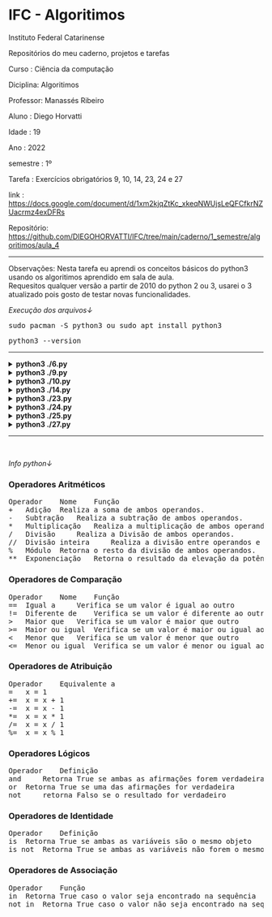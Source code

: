 # IFC - Algoritimos
Instituto Federal Catarinense

Repositórios do meu caderno, projetos e tarefas

Curso    : Ciência da computação

Diciplina: Algoritimos

Professor: Manassés Ribeiro

Aluno    : Diego Horvatti

Idade    : 19

Ano      : 2022

semestre : 1º

Tarefa   : Exercícios obrigatórios 9, 10, 14, 23, 24 e 27

link     : https://docs.google.com/document/d/1xm2kjqZtKc_xkeqNWUjsLeQFCfkrNZUacrmz4exDFRs

Repositório: https://github.com/DIEGOHORVATTI/IFC/tree/main/caderno/1_semestre/algoritimos/aula_4

<hr />
  <p>Observações: Nesta tarefa eu aprendi os conceitos básicos do python3 usando os algoritimos aprendido em sala de aula.<br /> Requesitos qualquer versão a partir de 2010 do python 2 ou 3, usarei o 3 atualizado pois gosto de testar novas funcionalidades.</p>

  <i>Execução dos arquivos↓</i>
  <!-- install -->
  <pre>sudo pacman -S python3 ou sudo apt install python3</pre>
  <!-- check -->
  <pre>python3 --version</pre>
  

<hr />
<section>
  <!-- 6 -->
  <details>
    <summary><b>python3 ./6.py</b></summary>
      <ul>
        <h4>
          <a href="./6.py" target="blank">
            código→
          </a>
        </h4>
        <img src="img/6.png" />
      </ul>
  </details>

  <!-- 9 -->
  <details>
    <summary><b>python3 ./9.py</b></summary>
      <ul>
        <h4>
          <a href="./9.py" target="blank">
            código→
          </a>
        </h4>
        <img src="img/9.png" />
      </ul>
  </details>

  <!-- 10 -->
  <details>
    <summary><b>python3 ./10.py</b></summary>
      <ul>
        <h4>
          <a href="./10.py" target="blank">
            código→
          </a>
        </h4>
        <img src="img/10.png" />
      </ul>
  </details>

  <!-- 14 -->
  <details>
    <summary><b>python3 ./14.py</b></summary>
      <ul>
        <h4>
          <a href="./14.py" target="blank">
            código→
          </a>
        </h4>
        <img src="img/14.png" />
      </ul>
  </details>

  <!-- 23 -->
  <details>
    <summary><b>python3 ./23.py</b></summary>
    <ul>
        <h4>
          <a href="./23.py" target="blank">
            código→
          </a>
        </h4>
        <img src="img/23.png" />
    </ul>
  </details>

  <!-- 24 -->
  <details>
    <summary><b>python3 ./24.py</b></summary>
      <ul>
        <h4>
          <a href="./24.py" target="blank">
            código→
          </a>
        </h4>
        <img src="img/24.png" />
      </ul>
  </details>

  <!-- 25 -->
  <details>
    <summary><b>python3 ./25.py</b></summary>
      <ul>
        <h4>
          <a href="./25.py" target="blank">
            código→
          </a>
        </h4>
        <img src="img/25.png" />
      </ul>
  </details>

  <!-- 27 -->
  <details>
    <summary><b>python3 ./27.py</b></summary>
      <ul>
        <h4>
          <a href="./27.py" target="blank">
            código→
          </a>
        </h4>
        <img src="img/27.png" />
      </ul>
  </details>
</section>
<hr /><br />

<i>Info python↓</i>

<h3>Operadores Aritméticos</h3>
<pre>
Operador 	Nome 	Função
+ 	Adição 	Realiza a soma de ambos operandos.
- 	Subtração 	Realiza a subtração de ambos operandos.
* 	Multiplicação 	Realiza a multiplicação de ambos operandos.
/ 	Divisão 	Realiza a Divisão de ambos operandos.
// 	Divisão inteira 	Realiza a divisão entre operandos e a parte decimal de ambos operandos.
% 	Módulo 	Retorna o resto da divisão de ambos operandos.
** 	Exponenciação 	Retorna o resultado da elevação da potência pelo outro.
</pre>

<h3>Operadores de Comparação</h3>
<pre>
Operador 	Nome 	Função
== 	Igual a 	Verifica se um valor é igual ao outro
!= 	Diferente de 	Verifica se um valor é diferente ao outro
> 	Maior que 	Verifica se um valor é maior que outro
>= 	Maior ou igual 	Verifica se um valor é maior ou igual ao outro
< 	Menor que 	Verifica se um valor é menor que outro
<= 	Menor ou igual 	Verifica se um valor é menor ou igual ao outro
</pre>

<h3>Operadores de Atribuição</h3>
<pre>
Operador 	Equivalente a
= 	x = 1
+= 	x = x + 1
-= 	x = x - 1
*= 	x = x * 1
/= 	x = x / 1
%= 	x = x % 1
</pre>

<h3>Operadores Lógicos</h3>
<pre>
Operador 	Definição
and 	Retorna True se ambas as afirmações forem verdadeiras
or 	Retorna True se uma das afirmações for verdadeira
not 	retorna Falso se o resultado for verdadeiro
</pre>

<h3>Operadores de Identidade</h3>
<pre>
Operador 	Definição
is 	Retorna True se ambas as variáveis são o mesmo objeto
is not 	Retorna True se ambas as variáveis não forem o mesmo objeto
</pre>

<h3>Operadores de Associação</h3>
<pre>
Operador 	Função
in 	Retorna True caso o valor seja encontrado na sequência
not in 	Retorna True caso o valor não seja encontrado na sequência
</pre>